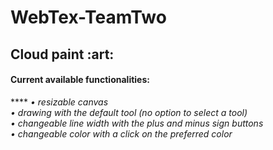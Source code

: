# WebTex-TeamTwo
<h2><b>Cloud paint</b> :art: </h2>

<h4>Current available functionalities: </h4>****
<i>• resizable canvas </i></br>
<i>• drawing with the default tool (no option to select a tool)</i></br>
<i>• changeable line width with the plus and minus sign buttons </i></br>
<i>• changeable color with a click on the preferred color </i></br>
